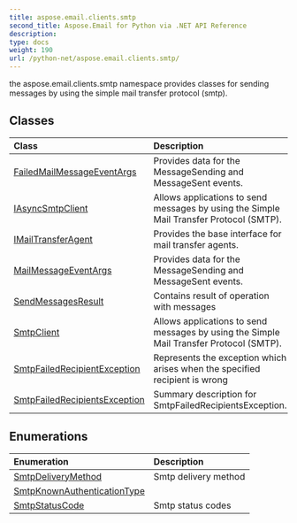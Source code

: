 ```yaml
---
title: aspose.email.clients.smtp
second_title: Aspose.Email for Python via .NET API Reference
description: 
type: docs
weight: 190
url: /python-net/aspose.email.clients.smtp/
---
```



the aspose.email.clients.smtp namespace provides classes for sending messages by using the simple mail transfer protocol (smtp).

## Classes
| Class | Description |
| :- | :- |
|[FailedMailMessageEventArgs](/email/python-net/aspose.email.clients.smtp/failedmailmessageeventargs/)|Provides data for the MessageSending and MessageSent events.|
|[IAsyncSmtpClient](/email/python-net/aspose.email.clients.smtp/iasyncsmtpclient/)|Allows applications to send messages by using the Simple Mail Transfer Protocol (SMTP).|
|[IMailTransferAgent](/email/python-net/aspose.email.clients.smtp/imailtransferagent/)|Provides the base interface for mail transfer agents.|
|[MailMessageEventArgs](/email/python-net/aspose.email.clients.smtp/mailmessageeventargs/)|Provides data for the MessageSending and MessageSent events.|
|[SendMessagesResult](/email/python-net/aspose.email.clients.smtp/sendmessagesresult/)|Contains result of operation with messages|
|[SmtpClient](/email/python-net/aspose.email.clients.smtp/smtpclient/)|Allows applications to send messages by using the Simple Mail Transfer Protocol (SMTP).|
|[SmtpFailedRecipientException](/email/python-net/aspose.email.clients.smtp/smtpfailedrecipientexception/)|Represents the exception which arises when the specified recipient is wrong|
|[SmtpFailedRecipientsException](/email/python-net/aspose.email.clients.smtp/smtpfailedrecipientsexception/)|Summary description for SmtpFailedRecipientsException.|
## Enumerations
| Enumeration | Description |
| :- | :- |
|[SmtpDeliveryMethod](/email/python-net/aspose.email.clients.smtp/smtpdeliverymethod/)|Smtp delivery method|
|[SmtpKnownAuthenticationType](/email/python-net/aspose.email.clients.smtp/smtpknownauthenticationtype/)||
|[SmtpStatusCode](/email/python-net/aspose.email.clients.smtp/smtpstatuscode/)|Smtp status codes|
